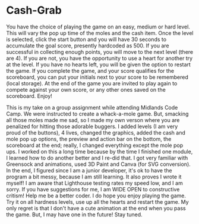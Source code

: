 # Cash-Grab

You have the choice of playing the game on an easy, medium or hard level. This will vary the pop up time of the moles and the cash item. Once the level is selected, click the start button and you will have 30 seconds to accumulate the goal score, presently hardcoded as 500.
If you are successful in collecting enough points, you will move to the next level (there are 4). If you are not, you have the opportunity to use a heart for another try at the level. If you have no hearts left, you will be given the option to restart the game.
If you complete the game, and your score qualifies for the scoreboard, you can put your initials next to your score to be remembered (local storage).
At the end of the game you are invited to play again to compete against your own score, or any other ones saved on the scoreboard.
Enjoy!



This is my take on a group assignment while attending Midlands Code Camp. We were instructed to create a whack-a-mole game. But, smacking all those moles made me sad, so I made my own verson where you are penalized for hitting those adorable buggers.
I added levels (I am very proud of the buttons), 4 lives, changed the graphics, added the cash and mole pop up options, the preview and action bar on the bottom, the scoreboard at the end; really, I changed everything except the mole pop ups.
I worked on this a long time because by the time I finished one module, I learned how to do another better and I re-did that. I got very familiar with Greensock and animations, used 3D Paint and Canva (for SVG conversion). In the end, I figured since I am a junior developer, it's ok to have the program a bit messy, because I am still learning. It also proves I wrote it myself!
I am aware that Lighthouse testing rates my speed low, and I am sorry. If you have suggestions for me, I am WIDE OPEN to constructive critism! Help me be a better coder.
I do hope you enjoy playing the game. Try it on all hardness levels, use up all the hearts and restart the game. My only regret is that I don't have a cute animation at the end when you pass the game. 
But, I may have one in the future! Stay tuned.